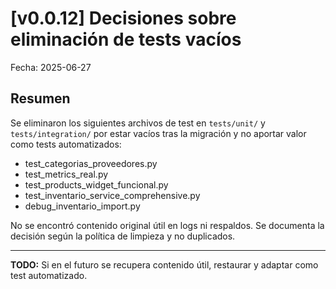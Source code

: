 # [v0.0.12] Decisiones sobre eliminación de tests vacíos

Fecha: 2025-06-27

## Resumen
Se eliminaron los siguientes archivos de test en `tests/unit/` y `tests/integration/` por estar vacíos tras la migración y no aportar valor como tests automatizados:

- test_categorias_proveedores.py
- test_metrics_real.py
- test_products_widget_funcional.py
- test_inventario_service_comprehensive.py
- debug_inventario_import.py

No se encontró contenido original útil en logs ni respaldos. Se documenta la decisión según la política de limpieza y no duplicados.

---

**TODO:** Si en el futuro se recupera contenido útil, restaurar y adaptar como test automatizado.
